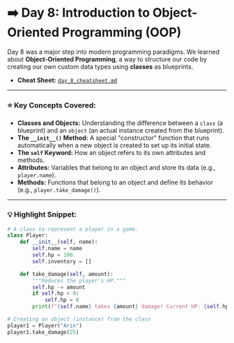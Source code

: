 # ➡️ Day 8: Introduction to Object-Oriented Programming (OOP)

Day 8 was a major step into modern programming paradigms. We learned about **Object-Oriented Programming**, a way to structure our code by creating our own custom data types using **classes** as blueprints.

* **Cheat Sheet:** [`day_8_cheatsheet.md`](./day8_cheatsheet.md)

---

### ⭐ Key Concepts Covered:

* **Classes and Objects:** Understanding the difference between a `class` (a blueprint) and an `object` (an actual instance created from the blueprint).
* **The `__init__()` Method:** A special "constructor" function that runs automatically when a new object is created to set up its initial state.
* **The `self` Keyword:** How an object refers to its own attributes and methods.
* **Attributes:** Variables that belong to an object and store its data (e.g., `player.name`).
* **Methods:** Functions that belong to an object and define its behavior (e.g., `player.take_damage()`).

---

### 💡 Highlight Snippet:

```python
# A class to represent a player in a game.
class Player:
    def __init__(self, name):
        self.name = name
        self.hp = 100
        self.inventory = []

    def take_damage(self, amount):
        """Reduces the player's HP."""
        self.hp -= amount
        if self.hp < 0:
            self.hp = 0
        print(f"{self.name} takes {amount} damage! Current HP: {self.hp}")

# Creating an object (instance) from the class
player1 = Player("Arin")
player1.take_damage(25)
